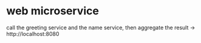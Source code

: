 # web microservice

call the greeting service and the name service, then aggregate the result
-> http://localhost:8080